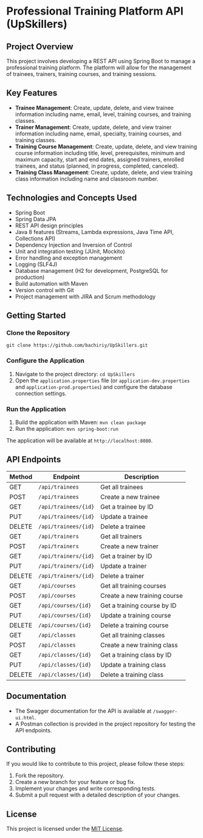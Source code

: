 # Professional Training Platform API (UpSkillers)

## Project Overview
This project involves developing a REST API using Spring Boot to manage a professional training platform. The platform will allow for the management of trainees, trainers, training courses, and training sessions.

## Key Features
- **Trainee Management**: Create, update, delete, and view trainee information including name, email, level, training courses, and training classes.
- **Trainer Management**: Create, update, delete, and view trainer information including name, email, specialty, training courses, and training classes.
- **Training Course Management**: Create, update, delete, and view training course information including title, level, prerequisites, minimum and maximum capacity, start and end dates, assigned trainers, enrolled trainees, and status (planned, in progress, completed, canceled).
- **Training Class Management**: Create, update, delete, and view training class information including name and classroom number.

## Technologies and Concepts Used
- Spring Boot
- Spring Data JPA
- REST API design principles
- Java 8 features (Streams, Lambda expressions, Java Time API, Collections API)
- Dependency Injection and Inversion of Control
- Unit and integration testing (JUnit, Mockito)
- Error handling and exception management
- Logging (SLF4J)
- Database management (H2 for development, PostgreSQL for production)
- Build automation with Maven
- Version control with Git
- Project management with JIRA and Scrum methodology

## Getting Started

### Clone the Repository
```
git clone https://github.com/bachiriy/UpSkillers.git
```

### Configure the Application
1. Navigate to the project directory: `cd UpSkillers`
2. Open the `application.properties` file (or `application-dev.properties` and `application-prod.properties`) and configure the database connection settings.

### Run the Application
1. Build the application with Maven: `mvn clean package`
2. Run the application: `mvn spring-boot:run`

The application will be available at `http://localhost:8080`.

## API Endpoints

| Method | Endpoint | Description |
| --- | --- | --- |
| GET | `/api/trainees` | Get all trainees |
| POST | `/api/trainees` | Create a new trainee |
| GET | `/api/trainees/{id}` | Get a trainee by ID |
| PUT | `/api/trainees/{id}` | Update a trainee |
| DELETE | `/api/trainees/{id}` | Delete a trainee |
| GET | `/api/trainers` | Get all trainers |
| POST | `/api/trainers` | Create a new trainer |
| GET | `/api/trainers/{id}` | Get a trainer by ID |
| PUT | `/api/trainers/{id}` | Update a trainer |
| DELETE | `/api/trainers/{id}` | Delete a trainer |
| GET | `/api/courses` | Get all training courses |
| POST | `/api/courses` | Create a new training course |
| GET | `/api/courses/{id}` | Get a training course by ID |
| PUT | `/api/courses/{id}` | Update a training course |
| DELETE | `/api/courses/{id}` | Delete a training course |
| GET | `/api/classes` | Get all training classes |
| POST | `/api/classes` | Create a new training class |
| GET | `/api/classes/{id}` | Get a training class by ID |
| PUT | `/api/classes/{id}` | Update a training class |
| DELETE | `/api/classes/{id}` | Delete a training class |

## Documentation
- The Swagger documentation for the API is available at `/swagger-ui.html`.
- A Postman collection is provided in the project repository for testing the API endpoints.

## Contributing
If you would like to contribute to this project, please follow these steps:
1. Fork the repository.
2. Create a new branch for your feature or bug fix.
3. Implement your changes and write corresponding tests.
4. Submit a pull request with a detailed description of your changes.

## License
This project is licensed under the [MIT License](LICENSE).

